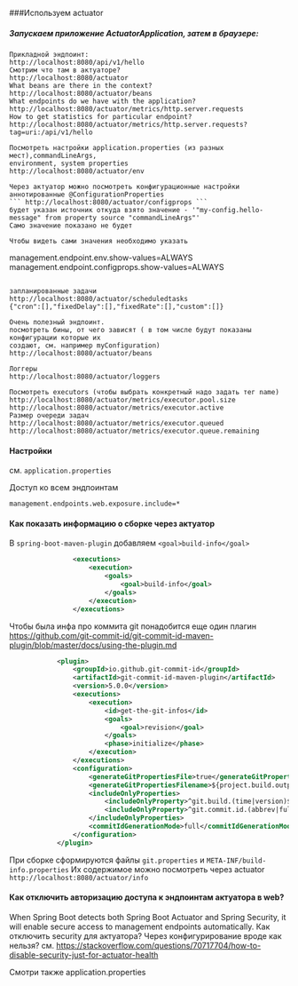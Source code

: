 ###Используем actuator

##### Запускаем приложение ActuatorApplication, затем в браузере:

```
Прикладной эндпоинт:
http://localhost:8080/api/v1/hello
Смотрим что там в актуаторе?
http://localhost:8080/actuator
What beans are there in the context?
http://localhost:8080/actuator/beans
What endpoints do we have with the application?
http://localhost:8080/actuator/metrics/http.server.requests
How to get statistics for particular endpoint?
http://localhost:8080/actuator/metrics/http.server.requests?tag=uri:/api/v1/hello

Посмотреть настройки application.properties (из разных мест),commandLineArgs,
environment, system properties
http://localhost:8080/actuator/env

Через актуатор можно посмотреть конфигурационные настройки аннотированные @ConfigurationProperties
``` http://localhost:8080/actuator/configprops ```
будет указан источник откуда взято значение - '"my-config.hello-message" from property source "commandLineArgs"'
Само значение показано не будет

Чтобы видеть сами значения необходимо указать
```
management.endpoint.env.show-values=ALWAYS
management.endpoint.configprops.show-values=ALWAYS
```

запланированные задачи
http://localhost:8080/actuator/scheduledtasks
{"cron":[],"fixedDelay":[],"fixedRate":[],"custom":[]}

Очень полезный эндпоинт.
посмотреть бины, от чего зависят ( в том числе будут показаны конфигурации которые их 
создают, см. например myConfiguration)
http://localhost:8080/actuator/beans 

Логгеры
http://localhost:8080/actuator/loggers

Посмотреть executors (чтобы выбрать конкретный надо задать тег name)
http://localhost:8080/actuator/metrics/executor.pool.size
http://localhost:8080/actuator/metrics/executor.active
Размер очереди задач
http://localhost:8080/actuator/metrics/executor.queued
http://localhost:8080/actuator/metrics/executor.queue.remaining

```

#### Настройки 
см. ```application.properties```

Доступ ко всем эндпоинтам
```
management.endpoints.web.exposure.include=*
```

#### Как показать информацию о сборке через актуатор

В ```spring-boot-maven-plugin``` добавляем ```<goal>build-info</goal>```
```xml
                <executions>
                    <execution>
                        <goals>
                            <goal>build-info</goal>
                        </goals>
                    </execution>
                </executions>

```

Чтобы была инфа про коммита git понадобится еще один плагин
https://github.com/git-commit-id/git-commit-id-maven-plugin/blob/master/docs/using-the-plugin.md
```xml
            <plugin>
                <groupId>io.github.git-commit-id</groupId>
                <artifactId>git-commit-id-maven-plugin</artifactId>
                <version>5.0.0</version>
                <executions>
                    <execution>
                        <id>get-the-git-infos</id>
                        <goals>
                            <goal>revision</goal>
                        </goals>
                        <phase>initialize</phase>
                    </execution>
                </executions>
                <configuration>
                    <generateGitPropertiesFile>true</generateGitPropertiesFile>
                    <generateGitPropertiesFilename>${project.build.outputDirectory}/git.properties</generateGitPropertiesFilename>
                    <includeOnlyProperties>
                        <includeOnlyProperty>^git.build.(time|version)$</includeOnlyProperty>
                        <includeOnlyProperty>^git.commit.id.(abbrev|full)$</includeOnlyProperty>
                    </includeOnlyProperties>
                    <commitIdGenerationMode>full</commitIdGenerationMode>
                </configuration>
            </plugin>
```

При сборке сформируются файлы ```git.properties``` и ```META-INF/build-info.properties```
Их содержимое можно посмотреть через actuator ```http://localhost:8080/actuator/info```

#### Как отключить авторизацию доступа к эндпоинтам актуатора в web?
When Spring Boot detects both Spring Boot Actuator and Spring Security, it will enable
secure access to management endpoints automatically. 
Как отключить security для актуатора? Через конфигурирование вроде как нельзя?
см. https://stackoverflow.com/questions/70717704/how-to-disable-security-just-for-actuator-health


Смотри также application.properties